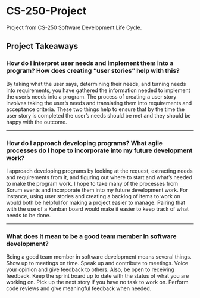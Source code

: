 # CS-250-Project

Project from CS-250 Software Development Life Cycle.

## Project Takeaways

### How do I interpret user needs and implement them into a program? How does creating “user stories” help with this?

By taking what the user says, determining their needs, and turning needs into requirements, you have gathered the information needed to implement the user’s needs into a program. The process of creating a user story involves taking the user’s needs and translating them into requirements and acceptance criteria. These two things help to ensure that by the time the user story is completed the user’s needs should be met and they should be happy with the outcome.

---

### How do I approach developing programs? What agile processes do I hope to incorporate into my future development work?

I approach developing programs by looking at the request, extracting needs and requirements from it, and figuring out where to start and what’s needed to make the program work. I hope to take many of the processes from Scrum events and incorporate them into my future development work. For instance, using user stories and creating a backlog of items to work on would both be helpful for making a project easier to manage. Pairing that with the use of a Kanban board would make it easier to keep track of what needs to be done.

---

### What does it mean to be a good team member in software development?

Being a good team member in software development means several things. Show up to meetings on time. Speak up and contribute to meetings. Voice your opinion and give feedback to others. Also, be open to receiving feedback. Keep the sprint board up to date with the status of what you are working on. Pick up the next story if you have no task to work on. Perform code reviews and give meaningful feedback when needed.
